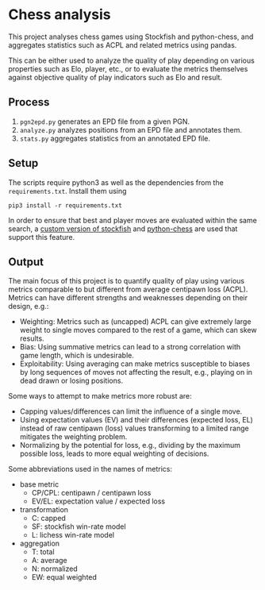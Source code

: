 # Chess analysis

This project analyses chess games using Stockfish and python-chess, and aggregates statistics such as ACPL and related metrics using pandas.

This can be either used to analyze the quality of play depending on various properties such as Elo, player, etc., or to evaluate the metrics themselves against objective quality of play indicators such as Elo and result.

## Process
1. `pgn2epd.py` generates an EPD file from a given PGN.
2. `analyze.py` analyzes positions from an EPD file and annotates them.
3. `stats.py` aggregates statistics from an annotated EPD file.

## Setup
The scripts require python3 as well as the dependencies from the `requirements.txt`. Install them using
```
pip3 install -r requirements.txt
```
In order to ensure that best and player moves are evaluated within the same search, a [custom version of stockfish](https://github.com/ianfab/Stockfish/tree/ensuremove) and [python-chess](https://github.com/ianfab/python-chess/tree/ensuremove) are used that support this feature.

## Output
The main focus of this project is to quantify quality of play using various metrics comparable to but different from average centipawn loss (ACPL). Metrics can have different strengths and weaknesses depending on their design, e.g.:
* Weighting: Metrics such as (uncapped) ACPL can give extremely large weight to single moves compared to the rest of a game, which can skew results.
* Bias: Using summative metrics can lead to a strong correlation with game length, which is undesirable.
* Exploitability: Using averaging can make metrics susceptible to biases by long sequences of moves not affecting the result, e.g., playing on in dead drawn or losing positions.

Some ways to attempt to make metrics more robust are:
* Capping values/differences can limit the influence of a single move.
* Using expectation values (EV) and their differences (expected loss, EL) instead of raw centipawn (loss) values transforming to a limited range mitigates the weighting problem.
* Normalizing by the potential for loss, e.g., dividing by the maximum possible loss, leads to more equal weighting of decisions.

Some abbreviations used in the names of metrics:
* base metric
  * CP/CPL: centipawn / centipawn loss
  * EV/EL: expectation value / expected loss
* transformation
  * C: capped
  * SF: stockfish win-rate model
  * L: lichess win-rate model
* aggregation
  * T: total
  * A: average
  * N: normalized
  * EW: equal weighted
